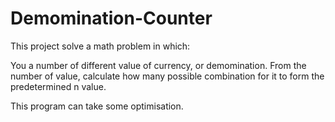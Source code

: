 # Demomination-Counter

This project solve a math problem in which:

You a number of different value of currency, or demomination. From the number of value, calculate how many possible combination for it to form the predetermined n value.

This program can take some optimisation.
